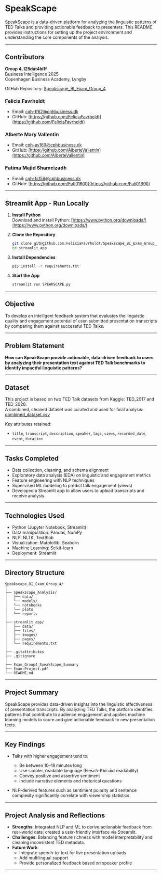 # SpeakScape
SpeakScape is a data-driven platform for analyzing the linguistic patterns of TED Talks and providing actionable feedback to presenters. This README provides instructions for setting up the project environment and understanding the core components of the analysis.

---

## Contributors
**Group 4, l25dat4bi1f**  
Business Intelligence 2025  
Copenhagen Business Academy, Lyngby  

GitHub Repository: [Speakscape_BI_Exam_Group_4](https://github.com/FeliciaFavrholdt/Speakscape_BI_Exam_Group_4/tree/main)

### Felicia Favrholdt
- Email: [cph-ff62@cphbusiness.dk](mailto:cph-ff62@cphbusiness.dk)  
- GitHub: [https://github.com/FeliciaFavrholdt](https://github.com/FeliciaFavrholdt)

### Alberte Mary Vallentin
- Email: [cph-av169@cphbusiness.dk](mailto:cph-av169@cphbusiness.dk)  
- GitHub: [https://github.com/AlberteVallentin](https://github.com/AlberteVallentin)

### Fatima Majid Shamcizadh
- Email: [cph-fs156@cphbusiness.dk](mailto:cph-fs156@cphbusiness.dk)  
- GitHub: [https://github.com/Fati01600](https://github.com/Fati01600)

---

## Streamlit App - Run Locally

1. **Install Python**  
   Download and install Python: [https://www.python.org/downloads/](https://www.python.org/downloads/)

2. **Clone the Repository**
   ```bash
   git clone git@github.com:FeliciaFavrholdt/Speakscape_BI_Exam_Group_4.git
   cd streamlit_app
   ```

3. **Install Dependencies**
   ```bash
   pip install -r requirements.txt
   ```

4. **Start the App**
   ```bash
   streamlit run SPEAKSCAPE.py
   ```

---

## Objective
To develop an intelligent feedback system that evaluates the linguistic quality and engagement potential of user-submitted presentation transcripts by comparing them against successful TED Talks.

---

## Problem Statement
**How can SpeakScape provide actionable, data-driven feedback to users by analyzing their presentation text against TED Talk benchmarks to identify impactful linguistic patterns?**

---

## Dataset
This project is based on two TED Talk datasets from Kaggle: TED_2017 and TED_2020.  
A combined, cleaned dataset was curated and used for final analysis:  
[combined_dataset.csv](https://github.com/AlberteVallentin/SpeakScape/blob/url2/data/processed/combined_dataset.csv)

Key attributes retained:
- `title`, `transcript`, `description`, `speaker`, `tags`, `views`, `recorded_date`, `event`, `duration`

---

## Tasks Completed
- Data collection, cleaning, and schema alignment
- Exploratory data analysis (EDA) on linguistic and engagement metrics
- Feature engineering with NLP techniques
- Supervised ML modeling to predict talk engagement (views)
- Developed a Streamlit app to allow users to upload transcripts and receive analysis

---

## Technologies Used
- Python (Jupyter Notebook, Streamlit)
- Data manipulation: Pandas, NumPy
- NLP: NLTK, TextBlob
- Visualization: Matplotlib, Seaborn
- Machine Learning: Scikit-learn
- Deployment: Streamlit

---

## Directory Structure
```
Speakscape_BI_Exam_Group_4/
│
├── SpeakScape_Analysis/
│   ├── data/
│   └── models/
│   └── notebooks
|   └── plots
|   └── reports
│
├── streamlit_app/
│   ├── data/ 
│   ├── files/
│   ├── images/
│   ├── pages/
│   └── requirements.txt
│
├── .gitattributes
├── .gitignore
| 
├── Exam_Group4_SpeakScape_Summary
├── Exam-Project.pdf
└── README.md

```

---

## Project Summary
SpeakScape provides data-driven insights into the linguistic effectiveness of presentation transcripts. By analyzing TED Talks, the platform identifies patterns that contribute to audience engagement and applies machine learning models to score and give actionable feedback to new presentation texts.

---

## Key Findings
- Talks with higher engagement tend to:
  - Be between 10–18 minutes long
  - Use simpler, readable language (Flesch-Kincaid readability)
  - Convey positive and assertive sentiment
  - Include narrative elements and rhetorical questions

- NLP-derived features such as sentiment polarity and sentence complexity significantly correlate with viewership statistics.

---

## Project Analysis and Reflections
- **Strengths**: Integrated NLP and ML to derive actionable feedback from real-world data; created a user-friendly interface via Streamlit.
- **Challenges**: Balancing feature richness with model interpretability and cleaning inconsistent TED metadata.
- **Future Work**:
  - Integrate speech-to-text for live presentation uploads
  - Add multilingual support
  - Provide personalized feedback based on speaker profile
 
---
